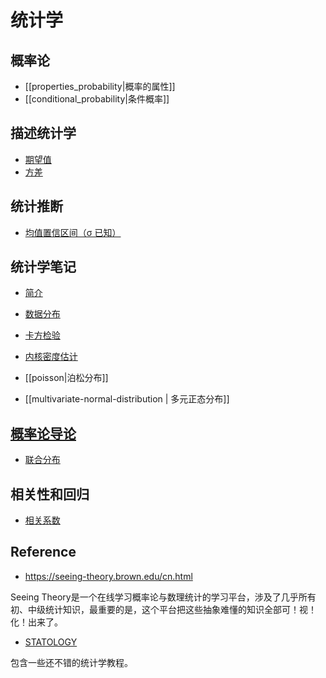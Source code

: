 # 统计学

## 概率论

- [[properties_probability|概率的属性]]
- [[conditional_probability|条件概率]]

## 描述统计学

- [期望值](expectation.md)
- [方差](variance.md)

## 统计推断

- [均值置信区间（σ 已知）](./confidence_interval/mean_with_sigma.md)

## 统计学笔记

- [简介](math/statistics/1_intro.md)
- [数据分布](_distribution.md)
- [卡方检验](chi_square.md)
- [内核密度估计](kernel_density_estimation.md)


- [[poisson|泊松分布]]
- [[multivariate-normal-distribution | 多元正态分布]]

## [**概率论导论**](https://online.stat.psu.edu/stat414/)

- [联合分布](_bivariate_distribution.md)

## 相关性和回归

- [相关系数](./bivariate_distribution/2_correlation_coefficient.md)

## Reference

- https://seeing-theory.brown.edu/cn.html

Seeing Theory是一个在线学习概率论与数理统计的学习平台，涉及了几乎所有初、中级统计知识，最重要的是，这个平台把这些抽象难懂的知识全部可！视！化！出来了。

- [STATOLOGY](https://www.statology.org/about/)

包含一些还不错的统计学教程。
